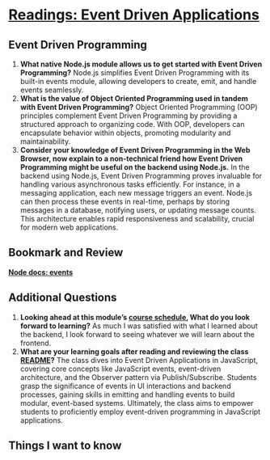 # [Readings: Event Driven Applications](https://github.com/codefellows/seattle-code-javascript-401d59/tree/main/class-11)

## Event Driven Programming
1. **What native Node.js module allows us to get started with Event Driven Programming?** Node.js simplifies Event Driven Programming with its built-in events module, allowing developers to create, emit, and handle events seamlessly.
2. **What is the value of Object Oriented Programming used in tandem with Event Driven Programming?** Object Oriented Programming (OOP) principles complement Event Driven Programming by providing a structured approach to organizing code. With OOP, developers can encapsulate behavior within objects, promoting modularity and maintainability.
3. **Consider your knowledge of Event Driven Programming in the Web Browser, now explain to a non-technical friend how Event Driven Programming might be useful on the backend using Node.js.** In the backend using Node.js, Event Driven Programming proves invaluable for handling various asynchronous tasks efficiently. For instance, in a messaging application, each new message triggers an event. Node.js can then process these events in real-time, perhaps by storing messages in a database, notifying users, or updating message counts. This architecture enables rapid responsiveness and scalability, crucial for modern web applications.

## Bookmark and Review
**[Node docs: events](https://nodejs.org/api/events.html)**

## Additional Questions
1. **Looking ahead at this module’s [course schedule](https://codefellows.github.io/code-401-javascript-guide/curriculum/#module-3), What do you look forward to learning?** As much I was satisfied with what I learned about the backend, I look forward to seeing whatever we will learn about the frontend.
2. **What are your learning goals after reading and reviewing the class [README](https://codefellows.github.io/code-401-javascript-guide/curriculum/class-11/)?** The class dives into Event Driven Applications in JavaScript, covering core concepts like JavaScript events, event-driven architecture, and the Observer pattern via Publish/Subscribe. Students grasp the significance of events in UI interactions and backend processes, gaining skills in emitting and handling events to build modular, event-based systems. Ultimately, the class aims to empower students to proficiently employ event-driven programming in JavaScript applications.


## Things I want to know

